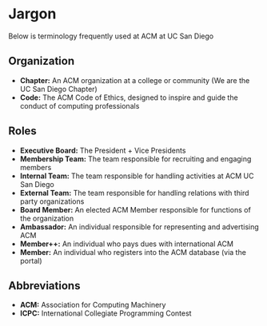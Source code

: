 # Jargon
Below is terminology frequently used at ACM at UC San Diego

## Organization
* **Chapter:** An ACM organization at a college or community (We are the UC San Diego Chapter)
* **Code:** The ACM Code of Ethics, designed to inspire and guide the conduct of computing professionals

## Roles
* **Executive Board:** The President + Vice Presidents
* **Membership Team:** The team responsible for recruiting and engaging members
* **Internal Team:** The team responsible for handling activities at ACM UC San Diego
* **External Team:** The team responsible for handling relations with third party organizations
* **Board Member:** An elected ACM Member responsible for functions of the organization
* **Ambassador:** An individual responsible for representing and advertising ACM
* **Member++:** An individual who pays dues with international ACM
* **Member:** An individual who registers into the ACM database (via the portal)

## Abbreviations
* **ACM:** Association for Computing Machinery
* **ICPC:** International Collegiate Programming Contest 